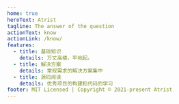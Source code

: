 ```yaml
---
home: true
heroText: Atrist
tagline: The answer of the question
actionText: know
actionLink: /know/
features:
  - title: 基础知识
    details: 万丈高楼，平地起。
  - title: 解决方案
    details: 常规需求的解决方案集中
  - title: 源码阅读
    details: 优秀项目的构建和代码的学习
footer: MIT Licensed | Copyright © 2021-present Atrist
---
```

